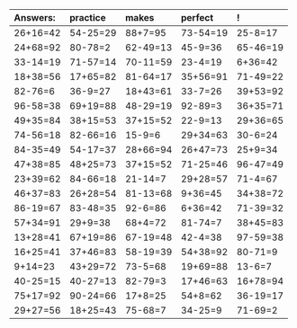 | Answers: | practice | makes | perfect | ! |
| :--- | :--- | :--- | :--- | :--- |
| 26+16=42 | 54-25=29 | 88+7=95 | 73-54=19 | 25-8=17 | 
| 24+68=92 | 80-78=2 | 62-49=13 | 45-9=36 | 65-46=19 | 
| 33-14=19 | 71-57=14 | 70-11=59 | 23-4=19 | 6+36=42 | 
| 18+38=56 | 17+65=82 | 81-64=17 | 35+56=91 | 71-49=22 | 
| 82-76=6 | 36-9=27 | 18+43=61 | 33-7=26 | 39+53=92 | 
| 96-58=38 | 69+19=88 | 48-29=19 | 92-89=3 | 36+35=71 | 
| 49+35=84 | 38+15=53 | 37+15=52 | 22-9=13 | 29+36=65 | 
| 74-56=18 | 82-66=16 | 15-9=6 | 29+34=63 | 30-6=24 | 
| 84-35=49 | 54-17=37 | 28+66=94 | 26+47=73 | 25+9=34 | 
| 47+38=85 | 48+25=73 | 37+15=52 | 71-25=46 | 96-47=49 | 
| 23+39=62 | 84-66=18 | 21-14=7 | 29+28=57 | 71-4=67 | 
| 46+37=83 | 26+28=54 | 81-13=68 | 9+36=45 | 34+38=72 | 
| 86-19=67 | 83-48=35 | 92-6=86 | 6+36=42 | 71-39=32 | 
| 57+34=91 | 29+9=38 | 68+4=72 | 81-74=7 | 38+45=83 | 
| 13+28=41 | 67+19=86 | 67-19=48 | 42-4=38 | 97-59=38 | 
| 16+25=41 | 37+46=83 | 58-19=39 | 54+38=92 | 80-71=9 | 
| 9+14=23 | 43+29=72 | 73-5=68 | 19+69=88 | 13-6=7 | 
| 40-25=15 | 40-27=13 | 82-79=3 | 17+46=63 | 16+78=94 | 
| 75+17=92 | 90-24=66 | 17+8=25 | 54+8=62 | 36-19=17 | 
| 29+27=56 | 18+25=43 | 75-68=7 | 34-25=9 | 71-69=2 | 
